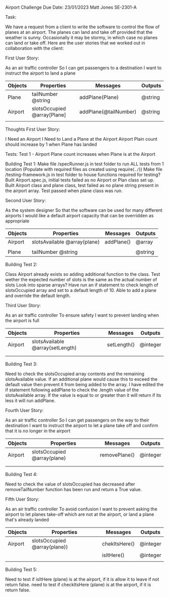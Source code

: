 Airport Challenge 
Due Date: 23/01/2023
Matt Jones
SE-2301-A

Task:

We have a request from a client to write the software to control the flow of planes at an airport. The planes can land and take off provided that the weather is sunny. Occasionally it may be stormy, in which case no planes can land or take off.  Here are the user stories that we worked out in collaboration with the client:

First User Story:

As an air traffic controller
So I can get passengers to a destination
I want to instruct the airport to land a plane

| Objects | Properties                  | Messages              | Outputs |
| ------- | --------------------------- | --------------------- | ------- |
| Plane   | tailNumber @string          | addPlane(Plane)       | @string |
| Airport | slotsOccupied @array[Plane] | addPlane(@tailNumber) | @string |
|         |                             |                       |         |

Thoughts First User Story:

I Need an Airport
I Need to Land a Plane at the Airport
Airport Plain count should increase by 1 when Plane has landed

Tests:
Test 1 - Airport Plane count increases when Plane is at the Airport 
         
Building Test 1:
Make file /specRunner.js in test folder to run ALL tests from 1 location (Populate with required files as created using require(`./`))
Make file /testing-framework.js in test folder to house functions required for testing?
Built Airport.spec.js, initial tests failed as no Airport or Plan class set up. Built Airport class and plane class, test failed as no plane string present in the airport array. Test passed when plane class was run. 

Second User Story:

As the system designer
So that the software can be used for many different airports
I would like a default airport capacity that can be overridden as appropriate

| Objects | Properties                   | Messages   | Outputs |
| ------- | ---------------------------- | ---------- | ------- |
| Airport | slotsAvailable @array(plane) | addPlane() | @array  |
|         |                              |            |         |
| Plane   | tailNumber @string           |            | @string |

Building Test 2:

Class Airport already exists so adding additional function to the class.
Test wether the expected number of slots is the same as the actual number of slots 
Look into sparse arrays?
Have run an if statement to check length of slotsOccupied array and set to a default length of 10.
Able to add a plane and override the default length.

Third User Story:

As an air traffic controller
To ensure safety
I want to prevent landing when the airport is full

| Objects | Properties                       | Messages    | Outputs  |
| ------- | -------------------------------- | ----------- | -------- |
| Airport | slotsAvailable @array(setLength) | setLength() | @integer |
|         |                                  |             |          |
|         |                                  |             |          |

Building Test 3:

Need to check the slotsOccupied array contents and the remaining slotsAvailable value. If an additional plane would cause this to exceed the default value then prevent it from being added to the array. I have edited the if statement following addPlane to check the .length value of the slotsAvailable array. If the value is equal to or greater than it will return if its less it will run addPlane.

Fourth User Story:

As an air traffic controller
So I can get passengers on the way to their destination
I want to instruct the airport to let a plane take off and confirm that it is no longer in the airport

| Objects | Properties                  | Messages      | Outputs  |
| ------- | --------------------------- | ------------- | -------- |
| Airport | slotsOccupied @array(plane) | removePlane() | @integer |
|         |                             |               |          |
|         |                             |               |          |

Building Test 4:

Need to check the value of slotsOccupied has decreased after removeTailNumber function has been run and return a True value.

Fifth User Story:

As an air traffic controller
To avoid confusion
I want to prevent asking the airport to let planes take-off which are not at the airport, or land a plane that's already landed

| Objects | Properties                   | Messages      | Outputs  |
| ------- | ---------------------------- | ------------- | -------- |
| Airport | slotsOccupied @array(plane)) | chekItsHere() | @integer |
|         |                              | isItHere()    | @integer |
|         |                              |               |          |

Building Test 5:

Need to test if isItHere (plane) is at the airport, if it is allow it to leave if not return false.
need to test if checkItsHere (plane) is at the airport, if it is return false.

